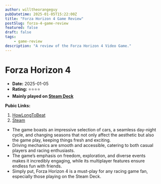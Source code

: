 ```yaml
---
author: willtheorangeguy
pubDatetime: 2025-01-05T15:22:00Z
title: "Forza Horizon 4 Game Review"
postSlug: forza-4-game-review
featured: false
draft: false
tags:
    - game-review
description: "A review of the Forza Horizon 4 Video Game."
---
```


# Forza Horizon 4

-   **Date:** 2025-01-05
-   **Rating:** ⭐⭐⭐⭐
-   **Mainly played on [Steam Deck](https://store.steampowered.com/steamdeck)**

**Pubic Links:**

1. [HowLongToBeat](https://howlongtobeat.com/game/55661/reviews/u-lcskid/1)
2. [Steam](https://steamcommunity.com/id/lcskid/recommended/1293830?snr=1_5_9__402)

-   The game boasts an impressive selection of cars, a seamless day-night cycle, and changing seasons that not only affect the aesthetic but also the game play, keeping things fresh and exciting.
-   Driving mechanics are smooth and accessible, catering to both casual players and racing enthusiasts.
-   The game’s emphasis on freedom, exploration, and diverse events makes it incredibly engaging, while its multiplayer features ensure endless fun with friends.
-   Simply put, Forza Horizon 4 is a must-play for any racing game fan, especially those playing on the Steam Deck.
